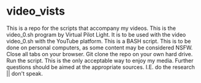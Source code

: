 # video_vists
This is a repo for the scripts that accompany my videos. 
This is the video_0.sh program by Virtual Pilot Light. It is to be used with the video video_0.sh with the YouTube platform. This is a BASH script. This is to be done on personal computers, as some content may be considered NSFW. Close all tabs on your browser. Git clone the repo on your own hard drive. Run the script. This is the only acceptable way to enjoy my media. Further questions should be aimed at the appropriate sources. I.E. do the research || don't speak. 

